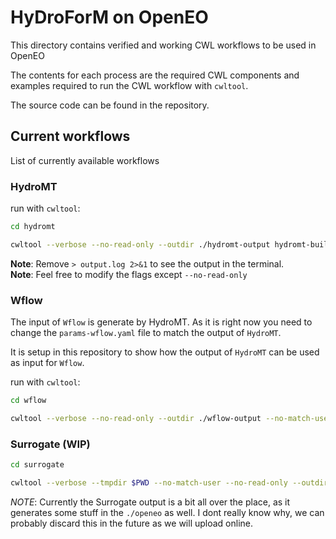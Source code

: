 # HyDroForM on OpenEO

This directory contains verified and working CWL workflows to be used in OpenEO

The contents for each process are the required CWL components and examples required to run the CWL workflow with `cwltool`.

The source code can be found in the repository.

## Current workflows

List of currently available workflows

### HydroMT

run with `cwltool`:

```zsh
cd hydromt
```

```zsh
cwltool --verbose --no-read-only --outdir ./hydromt-output hydromt-build-workflow.cwl#hydromt-workflow params.json > output.log 2>&1
```

**Note**: Remove `> output.log 2>&1` to see the output in the terminal. \
**Note**: Feel free to modify the flags except `--no-read-only`

### Wflow

The input of `Wflow` is generate by HydroMT. As it is right now you need to change the `params-wflow.yaml` file to match the output of `HydroMT`.

It is setup in this repository to show how the output of `HydroMT` can be used as input for `Wflow`.

run with `cwltool`:

```zsh
cd wflow
```

```zsh
cwltool --verbose --no-read-only --outdir ./wflow-output --no-match-user wflow-demo.cwl#wflow-workflow params-wflow.yaml
```

### Surrogate (WIP)

```zsh
cd surrogate
```

```zsh
cwltool --verbose --tmpdir $PWD --no-match-user --no-read-only --outdir ./surrogate-output  surrogate_demo.cwl#surrogate-demo surrogate_params.json
```

*NOTE*: Currently the Surrogate output is a bit all over the place, as it generates some stuff in the `./openeo` as well. I dont really know why, we can probably discard this in the future as we will upload online.
